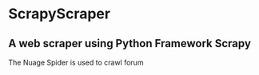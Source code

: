 # ScrapyScraper
## A web scraper using Python Framework Scrapy 

The Nuage Spider is used to crawl forum 

